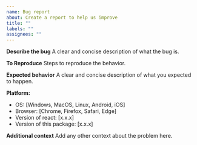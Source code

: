 ```yaml
---
name: Bug report
about: Create a report to help us improve
title: ""
labels: ""
assignees: ""
---
```


**Describe the bug**
A clear and concise description of what the bug is.

**To Reproduce**
Steps to reproduce the behavior.

**Expected behavior**
A clear and concise description of what you expected to happen.

**Platform:**

- OS: [Windows, MacOS, Linux, Android, iOS]
- Browser: [Chrome, Firefox, Safari, Edge]
- Version of react: [x.x.x]
- Version of this package: [x.x.x]

**Additional context**
Add any other context about the problem here.
